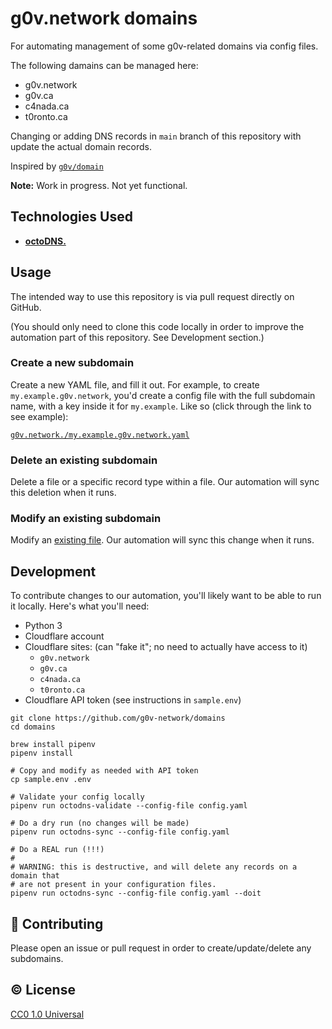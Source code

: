 # g0v.network domains

For automating management of some g0v-related domains via config files.

The following damains can be managed here:
- g0v.network
- g0v.ca
- c4nada.ca
- t0ronto.ca

Changing or adding DNS records in `main` branch of this repository with update
the actual domain records.

Inspired by [`g0v/domain`][g0v/domain]

   [g0v/domain]: https://github.com/g0v/domain

**Note:** Work in progress. Not yet functional.

## Technologies Used

- [**octoDNS.**][octodns]

   [octodns]: https://github.com/octodns/octodns

## Usage

The intended way to use this repository is via pull request directly on GitHub.

(You should only need to clone this code locally in order to improve the
automation part of this repository. See Development section.)

### Create a new subdomain

Create a new YAML file, and fill it out. For example, to create
`my.example.g0v.network`, you'd create a config file with the full subdomain
name, with a key inside it for `my.example`. Like so (click through the link to
see example):

[`g0v.network./my.example.g0v.network.yaml`][new-subdomain]

   [new-subdomain]: https://github.com/g0v-network/domains/new/main?filename=g0v.network./my.example.g0v.network.yaml&value=my.example%3A%0A%20%20-%20type%3A%20A%0A%20%20%20%20value%3A%0A%20%20%20%20%20%20-%20123.45.67.89

### Delete an existing subdomain

Delete a file or a specific record type within a file. Our automation will sync
this deletion when it runs.

### Modify an existing subdomain

Modify an [existing file][existing]. Our automation will sync this change when
it runs.

   [existing]: /g0v.network./g0v.network.yaml

## Development

To contribute changes to our automation, you'll likely want to be able to run it locally. Here's what you'll need:

- Python 3
- Cloudflare account
- Cloudflare sites: (can "fake it"; no need to actually have access to it)
  - `g0v.network`
  - `g0v.ca`
  - `c4nada.ca`
  - `t0ronto.ca`
- Cloudflare API token (see instructions in `sample.env`)

```
git clone https://github.com/g0v-network/domains
cd domains

brew install pipenv
pipenv install

# Copy and modify as needed with API token
cp sample.env .env

# Validate your config locally
pipenv run octodns-validate --config-file config.yaml

# Do a dry run (no changes will be made)
pipenv run octodns-sync --config-file config.yaml

# Do a REAL run (!!!)
#
# WARNING: this is destructive, and will delete any records on a domain that
# are not present in your configuration files.
pipenv run octodns-sync --config-file config.yaml --doit
```

## :muscle: Contributing

Please open an issue or pull request in order to create/update/delete any
subdomains.

## :copyright: License

[CC0 1.0 Universal](https://creativecommons.org/publicdomain/zero/1.0/)
